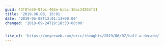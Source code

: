 ```yaml
---
guid: 43f0fe56-0fbc-465e-bcbc-16ac14265f11
title: '2019.06.08, 15:01'
date: '2019-06-08T13:01:13+00:00'
changed: '2019-09-24T19:18:53+00:00'


like_of: 'https://meyerweb.com/eric/thoughts/2019/06/07/half-a-decade/'
---
```


